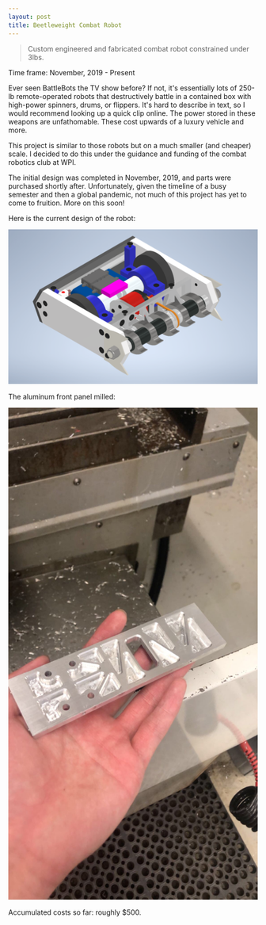 ```yaml
---
layout: post
title: Beetleweight Combat Robot
---
```


> Custom engineered and fabricated combat robot constrained under 3lbs.

Time frame: November, 2019 - Present

Ever seen BattleBots the TV show before? If not, it's essentially lots of 250-lb remote-operated robots that destructively battle in a contained box with high-power spinners, drums, or flippers. It's hard to describe in text, so I would recommend looking up a quick clip online. The power stored in these weapons are unfathomable. These cost upwards of a luxury vehicle and more.

This project is similar to those robots but on a much smaller (and cheaper) scale. I decided to do this under the guidance and funding of the combat robotics club at WPI. 

The initial design was completed in November, 2019, and parts were purchased shortly after. Unfortunately, given the timeline of a busy semester and then a global pandemic, not much of this project has yet to come to fruition. More on this soon!

Here is the current design of the robot:

![CAD Model of Beetleweight](/images/beetle-model.PNG "CAD Model of Beetleweight")

The aluminum front panel milled:

![Milled Aluminum Front Panel](/images/beetle-front-panel.JPG "Milled Aluminum Front Panel")

Accumulated costs so far: roughly $500.





